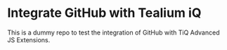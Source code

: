 # Integrate GitHub with Tealium iQ

This is a dummy repo to test the integration of GitHub with TiQ Advanced JS Extensions.